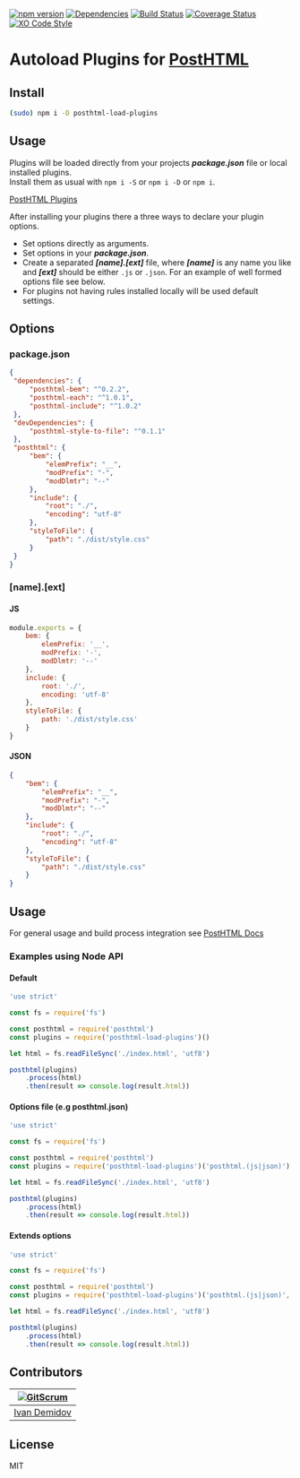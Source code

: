 
[![npm version][npm]][npm-url]
[![Dependencies][deps]][deps-url]
[![Build Status][travis-image]][travis-url]
[![Coverage Status][cover-image]][cover-url]
[![XO Code Style][style]][style-url]

# Autoload Plugins for [PostHTML](https://github.com/posthtml/posthtml)

## Install

```bash
(sudo) npm i -D posthtml-load-plugins
```
## Usage

Plugins will be loaded directly from your projects ***package.json*** file or local installed plugins.  
Install them as usual with ``` npm i -S ``` or ``` npm i -D ``` or ```npm i```.

[PostHTML Plugins](https://maltsev.github.io/posthtml-plugins/)

After installing your plugins there a three ways to declare your plugin options.

- Set options directly as arguments.
- Set options in your ***package.json***.
- Create a separated ***[name].[ext]*** file, where ***[name]*** is any name you like and ***[ext]*** should be either ``` .js ``` or ``` .json ```.
For an example of well formed options file see below.
- For plugins not having rules installed locally will be used default settings.

## Options

### package.json

```json
{
 "dependencies": {
	 "posthtml-bem": "^0.2.2",
	 "posthtml-each": "^1.0.1",
	 "posthtml-include": "^1.0.2"
 },
 "devDependencies": {
	 "posthtml-style-to-file": "^0.1.1"
 },
 "posthtml": {
	 "bem": {
		 "elemPrefix": "__",
		 "modPrefix": "-",
		 "modDlmtr": "--"
	 },
	 "include": {
		 "root": "./",
		 "encoding": "utf-8"
	 },
	 "styleToFile": {
		 "path": "./dist/style.css"
	 }
 }
}
```

### [name].[ext]

#### JS
```js
module.exports = {
	bem: {
		elemPrefix: '__',
		modPrefix: '-',
		modDlmtr: '--'
	},
	include: {
		root: './',
		encoding: 'utf-8'
	},
	styleToFile: {
		path: './dist/style.css'
	}
}
```
#### JSON

```json
{
	"bem": {
		"elemPrefix": "__",
		"modPrefix": "-",
		"modDlmtr": "--"
	},
	"include": {
		"root": "./",
		"encoding": "utf-8"
	},
	"styleToFile": {
		"path": "./dist/style.css"
	}
}
```

## Usage
For general usage and build process integration see [PostHTML Docs](https://github.com/posthtml/posthtml#usage)

### Examples using Node API
#### Default

```js
'use strict'

const fs = require('fs')

const posthtml = require('posthtml')
const plugins = require('posthtml-load-plugins')()

let html = fs.readFileSync('./index.html', 'utf8')

posthtml(plugins)
	.process(html)
	.then(result => console.log(result.html))
```

#### Options file (e.g posthtml.json)

```js
'use strict'

const fs = require('fs')

const posthtml = require('posthtml')
const plugins = require('posthtml-load-plugins')('posthtml.(js|json)')

let html = fs.readFileSync('./index.html', 'utf8')

posthtml(plugins)
	.process(html)
	.then(result => console.log(result.html))
```

#### Extends options

```js
'use strict'

const fs = require('fs')

const posthtml = require('posthtml')
const plugins = require('posthtml-load-plugins')('posthtml.(js|json)', {"posthtml-bem": {elemPrefix: '__'}})

let html = fs.readFileSync('./index.html', 'utf8')

posthtml(plugins)
	.process(html)
	.then(result => console.log(result.html))
```

## Contributors

[![GitScrum](https://avatars.githubusercontent.com/u/2789192?s=130)](https://github.com/GitScrum) |
---|
[Ivan Demidov](https://github.com/GitScrum) |

## License

MIT

[npm]:  https://img.shields.io/npm/v/posthtml-load-plugins.svg
[npm-url]: https://www.npmjs.com/package/posthtml-load-plugins

[deps]: https://david-dm.org/michael-ciniawsky/posthtml-load-plugins.svg
[deps-url]: https://david-dm.org/michael-ciniawsky/posthtml-load-plugins

[style]: https://img.shields.io/badge/code_style-XO-5ed9c7.svg
[style-url]: https://github.com/michael-ciniawsky/posthtml-load-plugins

[travis-url]: https://travis-ci.org/michael-ciniawsky/posthtml-load-plugins
[travis-image]: http://img.shields.io/travis/michael-ciniawsky/posthtml-load-plugins.svg

[cover-image]:https://coveralls.io/repos/github/michael-ciniawsky/posthtml-load-plugins/badge.svg?branch=master
[cover-url]:https://coveralls.io/github/michael-ciniawsky/posthtml-load-plugins?branch=master
